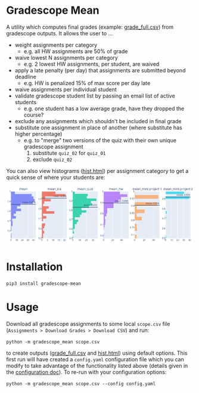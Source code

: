 # Gradescope Mean

A utility which computes final grades (example: [grade_full.csv](doc/grade_full.csv)) from gradescope outputs.  It allows the user to ...
- weight assignments per category
  - e.g. all HW assignments are 50% of grade
- waive lowest N assignments per category
  - e.g. 2 lowest HW assignments, per student, are waived
- apply a late penalty (per day) that assignments are submitted beyond 
  deadline
  - e.g. HW is penalized 15% of max score per day late
- waive assignments per individual student
- validate gradescope student list by passing an email list of active students
  - e.g. one student has a low average grade, have they dropped the course?
- exclude any assignments which shouldn't be included in final grade
- substitute one assignment in place of another (where substitute has 
  higher percentage)
  - e.g. to "merge" two versions of the quiz with their own unique gradescope assignment
    1. substitute `quiz_02` for `quiz_01`
    2. exclude `quiz_02`

You can also view histograms ([hist.html](doc/hist.html)) per assignment category to get a quick sense of where your students are:

<img alt="histogram per category" src="doc/hist.png" width="800px"/>

# Installation 

    pip3 install gradescope-mean

# Usage

Download all gradescope assignments to some local `scope.csv` file 
(`Assignments > Download Grades > Download CSV`) and run:

    python -m gradescope_mean scope.csv

to create outputs ([grade_full.csv](doc/grade_full.csv) and [hist.html](doc/hist.html)) using default options.
This first run will have created a `config.yaml` configuration file which you can modify to take advantage of the functionality listed above (details given in the [configuration doc](doc/config.md)).
To re-run with your configuration options:

    python -m gradescope_mean scope.csv --config config.yaml